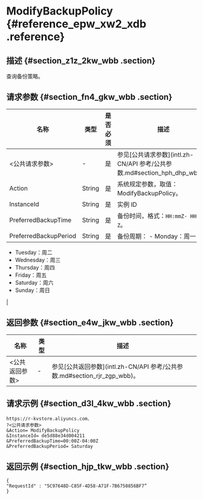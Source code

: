 # ModifyBackupPolicy {#reference_epw_xw2_xdb .reference}

## 描述 {#section_z1z_2kw_wbb .section}

查询备份策略。

## 请求参数 {#section_fn4_gkw_wbb .section}

|名称|类型|是否必须|描述|
|--|--|----|--|
|<公共请求参数\>|-|是|参见[公共请求参数](intl.zh-CN/API 参考/公共参数.md#section_hph_dhp_wbb)。|
|Action|String|是|系统规定参数，取值：ModifyBackupPolicy。|
|InstanceId|String|是|实例 ID|
|PreferredBackupTime|String|是|备份时间，格式：`HH:mmZ- HH:mm Z`。|
|PreferredBackupPeriod|String|是|备份周期： -   Monday：周一
-   Tuesday：周二
-   Wednesday：周三
-   Thursday：周四
-   Friday：周五
-   Saturday：周六
-   Sunday：周日

|

## 返回参数 {#section_e4w_jkw_wbb .section}

|名称|类型|描述|
|--|--|--|
|<公共返回参数\>|-|参见[公共返回参数](intl.zh-CN/API 参考/公共参数.md#section_rjr_zgp_wbb)。|

## 请求示例 {#section_d3l_4kw_wbb .section}

```
https://r-kvstore.aliyuncs.com、
?<公共请求参数>
&Action= ModifyBackupPolicy
&InstanceId= de5d88e34d004211
&PreferredBackupTime=00:00Z-04:00Z
&PreferredBackupPeriod= Saturday
```

## 返回示例 {#section_hjp_tkw_wbb .section}

```
{
"RequestId" : "5C97648D-C85F-4D58-A71F-7B6750856BF7”
}
```

